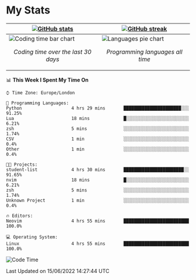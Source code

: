 <!-- [![Typing SVG](https://readme-typing-svg.herokuapp.com?size=23&duration=7000&color=168BC6&center=true&vCenter=true&width=500&lines=I+use+Arch+btw)](https://git.io/typing-svg) -->
# My Stats
| [![GitHub stats](https://github-readme-stats.vercel.app/api?username=akim-13&show_icons=true&theme=github_dark&border_color=2d9d42&title_color=2d9d42&count_private=true)](https://github.com/anuraghazra/github-readme-stats) | [![GitHub streak](https://github-readme-streak-stats.herokuapp.com?user=akim-13&theme=github-dark)](https://git.io/streak-stats) |
| -- | -- |
| ![Coding time bar chart](https://wakatime.com/share/@akim13/e1d3f835-c70a-4cab-adb5-935f7f468931.svg) <p align="center"> *Coding time over the last 30 days* </p> |![Languages pie chart](https://wakatime.com/share/@akim13/50c0a458-bfaf-45ba-b46b-df1959378a37.svg) <p align="center"> *Programming languages all time* </p> |


<!--This is temporary, testing how it works.
<p align="left">
    <img alt="Programming languages" src="https://wakatime.com/share/@akim13/50c0a458-bfaf-45ba-b46b-df1959378a37.svg" width="500px" height="300px">
    <br>
</p>-->

<!--START_SECTION:waka-->
📊 **This Week I Spent My Time On** 

```text
⌚︎ Time Zone: Europe/London

💬 Programming Languages: 
Python                   4 hrs 29 mins       ██████████████████████░░░   91.25% 
Lua                      18 mins             █░░░░░░░░░░░░░░░░░░░░░░░░   6.21% 
zsh                      5 mins              ░░░░░░░░░░░░░░░░░░░░░░░░░   1.74% 
CSV                      1 min               ░░░░░░░░░░░░░░░░░░░░░░░░░   0.4% 
Other                    1 min               ░░░░░░░░░░░░░░░░░░░░░░░░░   0.4%

🐱‍💻 Projects: 
student-list             4 hrs 30 mins       ███████████████████████░░   91.65% 
nvim                     18 mins             █░░░░░░░░░░░░░░░░░░░░░░░░   6.21% 
zsh                      5 mins              ░░░░░░░░░░░░░░░░░░░░░░░░░   1.74% 
Unknown Project          1 min               ░░░░░░░░░░░░░░░░░░░░░░░░░   0.4%

🔥 Editors: 
Neovim                   4 hrs 55 mins       █████████████████████████   100.0%

💻 Operating System: 
Linux                    4 hrs 55 mins       █████████████████████████   100.0%

```
![Code Time](http://img.shields.io/badge/Code%20Time-4%20hrs%2055%20mins-green)

 Last Updated on 15/06/2022 14:27:44 UTC
<!--END_SECTION:waka-->
